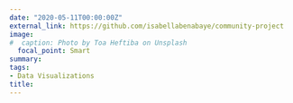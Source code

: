 ```yaml
---
date: "2020-05-11T00:00:00Z"
external_link: https://github.com/isabellabenabaye/community-project
image:
#  caption: Photo by Toa Heftiba on Unsplash
  focal_point: Smart
summary: 
tags:
- Data Visualizations
title: 
---
```

